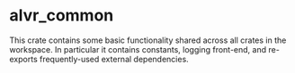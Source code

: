 # alvr_common

This crate contains some basic functionality shared across all crates in the workspace. In particular it contains constants, logging front-end, and re-exports frequently-used external dependencies.